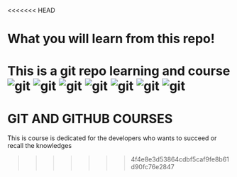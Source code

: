 <<<<<<< HEAD
# What you will learn from this repo!

This is a git repo learning and course
![git](./images/git1.png)
![git](./images/git2.png)
![git](./images/git3.png)
![git](./images/git4.png)
![git](./images/git5.png)
![git](./images/git6.png)
![git](./images/git7.png)
=======
# GIT AND GITHUB COURSES
This is course is dedicated for the developers who wants to succeed or recall the knowledges
>>>>>>> 4f4e8e3d53864cdbf5caf9fe8b61d90fc76e2847
